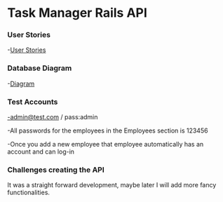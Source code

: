 # Task Manager Rails API

### User Stories
-[User Stories](https://trello.com/b/gp8jv95c/tasks-today-peoples-task-manager)

### Database Diagram 

-[Diagram](https://i.imgur.com/PsOyIbf.jpg)


### Test Accounts

-admin@test.com / pass:admin

-All passwords for the employees in the Employees section is 123456

-Once you add a new employee that employee automatically has an account and can log-in

### Challenges creating the API

It was a straight forward development, maybe later I will add more fancy functionalities.
